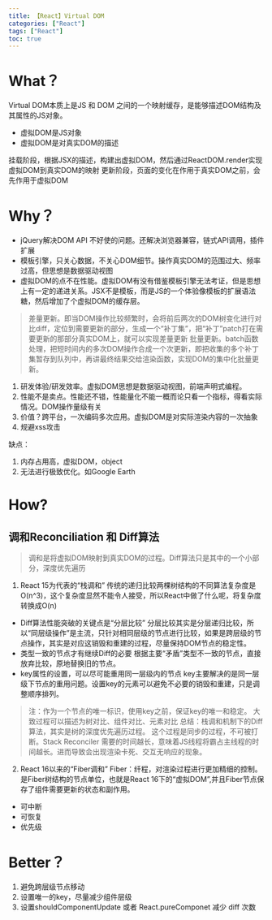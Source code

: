 ```yaml
---
title: 【React】Virtual DOM
categories: ["React"]
tags: ["React"]
toc: true
---
```


# What？

Virtual DOM本质上是JS 和 DOM 之间的一个映射缓存，是能够描述DOM结构及其属性的JS对象。

- 虚拟DOM是JS对象
- 虚拟DOM是对真实DOM的描述

挂载阶段，根据JSX的描述，构建出虚拟DOM，然后通过ReactDOM.render实现虚拟DOM到真实DOM的映射
更新阶段，页面的变化在作用于真实DOM之前，会先作用于虚拟DOM

# Why？

- jQuery解决DOM API 不好使的问题。还解决浏览器兼容，链式API调用，插件扩展
- 模板引擎，只关心数据，不关心DOM细节。操作真实DOM的范围过大、频率过高，但思想是数据驱动视图
- 虚拟DOM的点不在性能。虚拟DOM有没有借鉴模板引擎无法考证，但是思想上有一定的递进关系。JSX不是模板，而是JS的一个体验像模板的扩展语法糖，然后增加了个虚拟DOM的缓存层。

> 差量更新。即当DOM操作比较频繁时，会将前后两次的DOM树变化进行对比diff，定位到需要更新的部分，生成一个“补丁集”，把“补丁”patch打在需要更新的那部分真实DOM上，就可以实现差量更新
> 批量更新。batch函数处理，把短时间内的多次DOM操作合成一个次更新，即把收集的多个补丁集暂存到队列中，再讲最终结果交给渲染函数，实现DOM的集中化批量更新。

1. 研发体验/研发效率。虚拟DOM思想是数据驱动视图，前端声明式编程。
2. 性能不是卖点。性能还不错，性能量化不能一概而论只看一个指标，得看实际情况。DOM操作量级有关
3. 价值？跨平台，一次编码多次应用。虚拟DOM是对实际渲染内容的一次抽象
4. 规避xss攻击

缺点：
1. 内存占用高，虚拟DOM，object
2. 无法进行极致优化。如Google Earth

# How?
## 调和Reconciliation 和 Diff算法
> 调和是将虚拟DOM映射到真实DOM的过程。Diff算法只是其中的一个小部分，深度优先遍历

1. React 15为代表的“栈调和”
传统的递归比较两棵树结构的不同算法复杂度是O(n^3)，这个复杂度显然不能令人接受，所以React中做了什么呢，将复杂度转换成O(n)
 - Diff算法性能突破的关键点是“分层比较”
  分层比较其实是分层递归比较，所以“同层级操作”是主流，只针对相同层级的节点进行比较，如果是跨层级的节点操作，其实是对应这销毁和重建的过程，尽量保持DOM节点的稳定性。
 - 类型一致的节点才有继续Diff的必要
  根据主要“矛盾”类型不一致的节点，直接放弃比较，原地替换旧的节点。
 - key属性的设置，可以尽可能重用同一层级内的节点
  key主要解决的是同一层级下节点的重用问题。设置key的元素可以避免不必要的销毁和重建，只是调整顺序排列。
  > 注：作为一个节点的唯一标识，使用key之前，保证key的唯一和稳定。
大致过程可以描述为树对比、组件对比、元素对比
> 总结：栈调和机制下的Diff算法，其实是树的深度优先遍历过程。
这个过程是同步的过程，不可被打断。Stack Reconciler 需要的时间越长，意味着JS线程将霸占主线程的时间越长。进而导致会出现渲染卡死、交互无响应的现象。

2. React 16以来的“Fiber调和”
Fiber：纤程，对渲染过程进行更加精细的控制。是Fiber树结构的节点单位，也就是React 16下的“虚拟DOM”,并且Fiber节点保存了组件需要更新的状态和副作用。
- 可中断
- 可恢复
- 优先级

# Better？

1. 避免跨层级节点移动
2. 设置唯一的key，尽量减少组件层级
3. 设置shouldComponentUpdate 或者 React.pureComponet 减少 diff 次数


